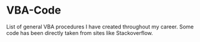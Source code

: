 # VBA-Code
List of general VBA procedures I have created throughout my career.
Some code has been directly taken from sites like Stackoverflow.
